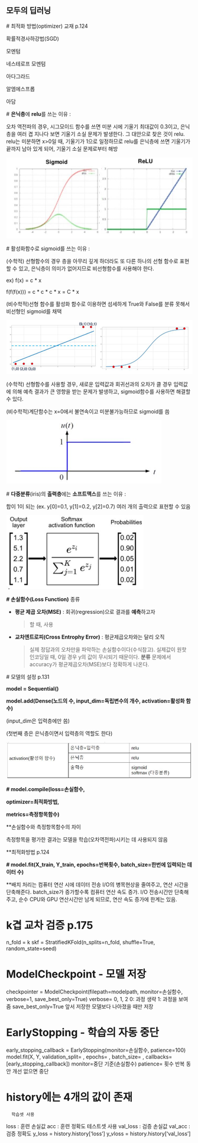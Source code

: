 ## 모두의 딥러닝

\# 최적화 방법(optimizer) 교재 p.124

확률적경사하강법(SGD)

모멘텀

네스테로프 모멘텀

아다그라드

알엠에스프롭

아담

\# **은닉층**에 **relu**를 쓰는 이유 :

오차 역전파의 경우, 시그모이드 함수를 쓰면 미분 시에 기울기 최대값이
0.3이고, 은닉층을 여러 겹 지나다 보면 기울기 소실 문제가 발생한다. 그
대안으로 찾은 것이 relu. relu는 미분하면 x\>0일 때, 기울기가 1으로
일정하므로 relu를 은닉층에 쓰면 기울기가 끝까지 남아 있게 되어, 기울기
소실 문제로부터 해방

![1](./img/1.JPG)

\# 활성화함수로 sigmoid를 쓰는 이유 :

(수학적) 선형함수의 경우 층을 아무리 깊게 하더라도 또 다른 하나의 선형
함수로 표현할 수 있고, 은닉층이 의미가 없어지므로 비선형함수를 사용해야
한다.

ex) f(x) = c \* x

f(f(f(x))) = c \* c \* c \* x = C \* x

(비수학적)선형 함수를 활성화 함수로 이용하면 섬세하게 True와 False를
분류 못해서 비선형인 sigmoid를 채택

![1](./img/2.JPG)

(수학적) 선형함수를 사용할 경우, 새로운 입력값과 회귀선과의 오차가 클
경우 입력값에 의해 예측 결과가 큰 영향을 받는 문제가 발생하고,
sigmoid함수를 사용하면 해결할 수 있다.

(비수학적)계단함수는 x=0에서 불연속이고 미분불가능하므로 sigmoid를 씀

![1](./img/3.JPG)

\# **다중분류**(iris)의 **출력층**에는 **소프트맥스**를 쓰는 이유 :

합이 1이 되는 (ex. y\[0\]=0.1, y\[1\]=0.2, y\[2\]=0.7) 여러 개의
출력으로 표현할 수 있음

![1](./img/4.JPG)

**\# 손실함수(Loss Function)** 종류

-   **평균 제곱 오차(MSE)** : 회귀(regression)으로 결과를 **예측**하고자
    > 할 때, 사용

-   **교차엔트로피(Cross Entrophy Error)** : 평균제곱오차와는 달리 오직
    > 실제 정답과의 오차만을 파악하는 손실함수이다(수식참고). 실제값이
    > 원핫 인코딩일 때, 0일 경우 y의 값이 무시되기 때문이다. **분류**
    > 문제에서 accuracy가 평균제곱오차(MSE)보다 정확하게 나온다.

\# 모델의 설정 p.131

**model = Sequential()**

**model.add(Dense(노드의 수, input_dim=독립변수의 개수,
activation=활성화 함수)**

(input_dim은 입력층에만 씀)

(첫번째 층은 은닉층이면서 입력층의 역할도 한다)

![1](./img/5.JPG)

**\# model.compile(loss=손실함수,**

**optimizer=최적화방법,**

**metrics=측정항목함수)**

\*\*손실함수와 측정항목함수의 차이

측정항목을 평가한 결과는 모델을 학습(오차역전파)시키는 데 사용되지 않음

\*\*최적화방법 p.124

**\# model.fit(X_train, Y_train, epochs=반복횟수, batch_size=한번에
입력되는 데이터 수)**

\*\*배치 처리는 컴퓨터 연산 시에 데이터 전송 I/O의 병목현상을 줄여주고,
연산 시간을 단축해준다. batch_size가 증가할수록 컴퓨터 연산 속도 증가.
I/O 전송시간만 단축해주고, 순수 CPU와 GPU 연산시간만 남게 되므로, 연산
속도 증가에 한계는 있음.




# k겹 교차 검증 p.175
n_fold = k
skf = StratifiedKFold(n_splits=n_fold, shuffle=True, random_state=seed)


# ModelCheckpoint - 모델 저장
checkpointer = ModelCheckpoint(filepath=modelpath, monitor=손실함수, verbose=1, save_best_only=True)
verbose= 0, 1, 2
0: 과정 생략
1: 과정을 보여줌
save_best_only=True
앞서 저장한 모델보다 나아졌을 때만 저장


# EarlyStopping - 학습의 자동 중단
early_stopping_callback = EarlyStopping(monitor=손실함수, patience=100)
model.fit(X, Y, validation_split= , epochs= , batch_size= , callbacks=[early_stopping_callback])
monitor=중단 기준(손실함수)
patience= 횟수 반복 동안 개선 없으면 중단


# history에는 4개의 값이 존재
      학습셋 사용
loss : 훈련 손실값
acc : 훈련 정확도
      테스트셋 사용
val_loss : 검증 손실값
val_acc : 검증 정확도
y_loss = history.history[‘loss’]
y_vloss = history.history[‘val_loss’]
